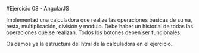 #Ejercicio 08 - AngularJS

Implementad una calculadora que realize las operaciones basicas de suma, resta, multiplicación, división y modulo. Debe haber un historial de todas las operaciones que se realizan. Todos los botones deben ser funcionales.

Os damos ya la estructura del html de la calculadora en el ejercicio.
